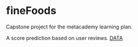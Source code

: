 # fineFoods
Capstone project for the metacademy learning plan.

A score prediction based on user reviews. [DATA](http://snap.stanford.edu/data/web-FineFoods.html)
